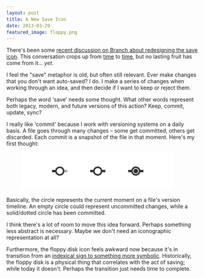 ```yaml
---
layout: post
title: A New Save Icon
date: 2013-03-29
featured_image: floppy.png
---
```


There's been some [recent discussion on Branch about redesigning the save icon](http://branch.com/b/redesigning-the-save-symbol-let-s-do-this). This conversation crops up from [time](http://www.ironicsans.com/2011/04/idea_a_new_save_icon.html) to [time](http://www.marco.org/2011/04/05/replacing-the-save-icon), but no lasting fruit has come from it... <i>yet</i>.

I feel the "save" metaphor is old, but often still relevant. Ever make changes that you don't want auto-saved? I do. I make a series of changes when working through an idea, and then decide if I want to keep or reject them.

Perhaps the word 'save' needs some thought. What other words represent both legacy, modern, and future versions of this action? Keep, commit, update, sync?

I really like 'commit' because I work with versioning systems on a daily basis. A file goes through many changes – some get committed, others get discarded. Each commit is a snapshot of the file in that moment. Here's my first thought:

<figure><img src="../img/commit.png"/></figure>

Basically, the circle represents the current moment on a file's version timeline. An empty circle could represent uncommitted changes, while a solid/dotted circle has been committed.

I think there's a lot of room to move this idea forward. Perhaps something less abstract is necessary. Maybe we don't need an iconographic representation at all?

Furthermore, the floppy disk icon feels awkward now because it's in transition from an [indexical sign to something more symbolic](http://www.cs.indiana.edu/~port/teach/103/sign.symbol.short.html). Historically, the floppy disk is a physical thing that correlates with the act of saving; while today it doesn't. Perhaps the transition just needs time to complete.
